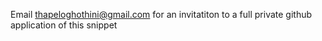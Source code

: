 

Email thapeloghothini@gmail.com for an invitatiton to a full private github application of this snippet

